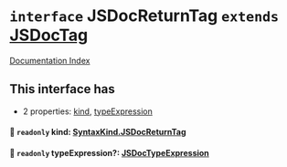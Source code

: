 # `interface` JSDocReturnTag `extends` [JSDocTag](../private.interface.JSDocTag/README.md)

[Documentation Index](../README.md)

## This interface has

- 2 properties:
[kind](#-readonly-kind-syntaxkindjsdocreturntag),
[typeExpression](#-readonly-typeexpression-jsdoctypeexpression)


#### 📄 `readonly` kind: [SyntaxKind.JSDocReturnTag](../private.enum.SyntaxKind/README.md#jsdocreturntag--342)



#### 📄 `readonly` typeExpression?: [JSDocTypeExpression](../private.interface.JSDocTypeExpression/README.md)



